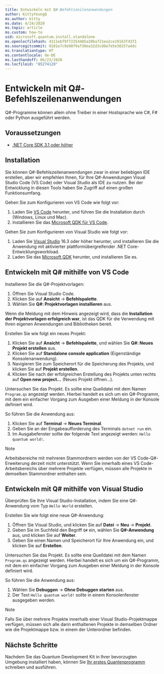 ```yaml
---
title: Entwickeln mit Q#-Befehlszeilenanwendungen
author: KittyYeungQ
ms.author: kitty
ms.date: 4/24/2020
ms.topic: article
ms.custom: how-to
uid: microsoft.quantum.install.standalone
ms.openlocfilehash: 4311ebf9f72254485a20ba721ea2ce19163f4371
ms.sourcegitcommit: 0181e7c9e98f9af30ea32d3cd8e7e5e30257a4dc
ms.translationtype: HT
ms.contentlocale: de-DE
ms.lasthandoff: 06/23/2020
ms.locfileid: "85274120"
---
```

# <a name="develop-with-q-command-line-applications"></a>Entwickeln mit Q#-Befehlszeilenanwendungen

Q#-Programme können allein ohne Treiber in einer Hostsprache wie C#, F# oder Python ausgeführt werden.

## <a name="prerequisites"></a>Voraussetzungen

- [.NET Core SDK 3.1 oder höher](https://www.microsoft.com/net/download)

## <a name="installation"></a>Installation

Sie können Q#-Befehlszeilenanwendungen zwar in einer beliebigen IDE erstellen, aber wir empfehlen Ihnen, für Ihre Q#-Anwendungen Visual Studio Code (VS Code) oder Visual Studio als IDE zu nutzen. Bei der Entwicklung in diesen Tools haben Sie Zugriff auf einen großen Funktionsumfang.

Gehen Sie zum Konfigurieren von VS Code wie folgt vor:

1. Laden Sie [VS Code](https://code.visualstudio.com/download) herunter, und führen Sie die Installation durch (Windows, Linux und Mac).
2. Installieren Sie das [Microsoft QDK für VS Code](https://marketplace.visualstudio.com/items?itemName=quantum.quantum-devkit-vscode).

Gehen Sie zum Konfigurieren von Visual Studio wie folgt vor:

1. Laden Sie [Visual Studio](https://visualstudio.microsoft.com/downloads/) 16.3 oder höher herunter, und installieren Sie die Anwendung mit aktivierter plattformübergreifender .NET Core-Entwicklungsworkload.
2. Laden Sie das [Microsoft QDK](https://marketplace.visualstudio.com/items?itemName=quantum.DevKit) herunter, und installieren Sie es.


## <a name="develop-with-q-using-vs-code"></a>Entwickeln mit Q# mithilfe von VS Code

Installieren Sie die Q#-Projektvorlagen:

1. Öffnen Sie Visual Studio Code.
2. Klicken Sie auf **Ansicht** -> **Befehlspalette**.
3. Wählen Sie **Q#: Projektvorlagen installieren** aus.

Wenn die Meldung mit dem Hinweis angezeigt wird, dass die **Installation der Projektvorlagen erfolgreich war**, ist das QDK für die Verwendung mit Ihren eigenen Anwendungen und Bibliotheken bereit.

Erstellen Sie wie folgt ein neues Projekt:

1. Klicken Sie auf **Ansicht** -> **Befehlspalette**, und wählen Sie **Q#: Neues Projekt erstellen** aus.
2. Klicken Sie auf **Standalone console application** (Eigenständige Konsolenanwendung).
3. Navigieren Sie zum Speicherort für die Speicherung des Projekts, und klicken Sie auf **Projekt erstellen**.
4. Klicken Sie nach der erfolgreichen Erstellung des Projekts unten rechts auf **Open new project...** (Neues Projekt öffnen...).
        
Untersuchen Sie das Projekt. Es sollte eine Quelldatei mit dem Namen `Program.qs` angezeigt werden. Hierbei handelt es sich um ein Q#-Programm, mit dem ein einfacher Vorgang zum Ausgeben einer Meldung in der Konsole definiert wird.

So führen Sie die Anwendung aus:
1. Klicken Sie auf **Terminal** -> **Neues Terminal**.
2. Geben Sie an der Eingabeaufforderung des Terminals `dotnet run` ein.
3. Im Ausgabefenster sollte der folgende Text angezeigt werden: `Hello quantum world!`.


> [!NOTE]
> Arbeitsbereiche mit mehreren Stammordnern werden von der VS Code-Q#-Erweiterung derzeit nicht unterstützt. Wenn Sie innerhalb eines VS Code-Arbeitsbereichs über mehrere Projekte verfügen, müssen alle Projekte in demselben Stammordner enthalten sein.

## <a name="develop-with-q-using-visual-studio"></a>Entwickeln mit Q# mithilfe von Visual Studio

Überprüfen Sie Ihre Visual Studio-Installation, indem Sie eine Q#-Anwendung vom Typ `Hello World` erstellen.

Erstellen Sie wie folgt eine neue Q#-Anwendung:
1. Öffnen Sie Visual Studio, und klicken Sie auf **Datei** -> **Neu** -> **Projekt**.
2. Geben Sie im Suchfeld den Begriff `Q#` ein, wählen Sie **Q#-Anwendung** aus, und klicken Sie auf **Weiter**.
3. Geben Sie einen Namen und Speicherort für Ihre Anwendung ein, und klicken Sie auf **Erstellen**.


Untersuchen Sie das Projekt. Es sollte eine Quelldatei mit dem Namen `Program.qs` angezeigt werden. Hierbei handelt es sich um ein Q#-Programm, mit dem ein einfacher Vorgang zum Ausgeben einer Meldung in der Konsole definiert wird.

So führen Sie die Anwendung aus:
1. Wählen Sie **Debuggen** -> **Ohne Debuggen starten** aus.
2. Der Text `Hello quantum world!` sollte in einem Konsolenfenster ausgegeben werden.

> [!NOTE]
> Falls Sie über mehrere Projekte innerhalb einer Visual Studio-Projektmappe verfügen, müssen sich alle darin enthaltenen Projekte in demselben Ordner wie die Projektmappe bzw. in einem der Unterordner befinden.  


## <a name="next-steps"></a>Nächste Schritte

Nachdem Sie das Quantum Development Kit in Ihrer bevorzugten Umgebung installiert haben, können Sie [Ihr erstes Quantenprogramm](xref:microsoft.quantum.quickstarts.qrng) schreiben und ausführen.

